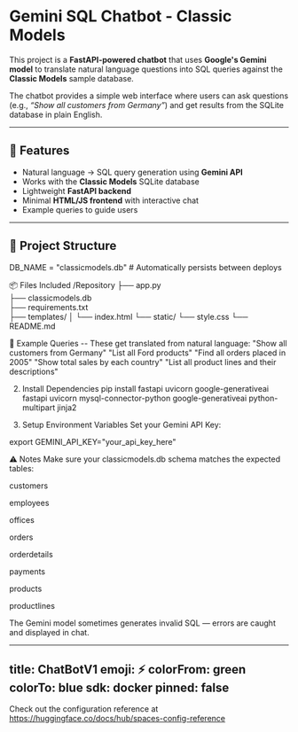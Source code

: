 # Gemini SQL Chatbot - Classic Models

This project is a **FastAPI-powered chatbot** that uses **Google's Gemini model** to translate natural language questions into SQL queries against the **Classic Models** sample database.  

The chatbot provides a simple web interface where users can ask questions (e.g., *“Show all customers from Germany”*) and get results from the SQLite database in plain English.

---

## 🚀 Features
- Natural language → SQL query generation using **Gemini API**
- Works with the **Classic Models** SQLite database
- Lightweight **FastAPI backend**
- Minimal **HTML/JS frontend** with interactive chat
- Example queries to guide users

---

## 📂 Project Structure


DB_NAME = "classicmodels.db"  # Automatically persists between deploys

📦 Files Included
/Repository
├── app.py               
├── classicmodels.db     
├── requirements.txt  
├── templates/
│   └── index.html
└── static/
    └── style.css
└── README.md            

🌟 Example Queries
-- These get translated from natural language:
"Show all customers from Germany"
"List all Ford products"
"Find all orders placed in 2005"
"Show total sales by each country"
"List all product lines and their descriptions"
   


2. Install Dependencies
   pip install fastapi uvicorn google-generativeai fastapi uvicorn mysql-connector-python google-generativeai python-multipart jinja2

3. Setup Environment Variables
Set your Gemini API Key:

export GEMINI_API_KEY="your_api_key_here"



⚠️ Notes
Make sure your classicmodels.db schema matches the expected tables:

customers

employees

offices

orders

orderdetails

payments

products

productlines

The Gemini model sometimes generates invalid SQL — errors are caught and displayed in chat.




























---
title: ChatBotV1
emoji: ⚡
colorFrom: green
colorTo: blue
sdk: docker
pinned: false
---

Check out the configuration reference at https://huggingface.co/docs/hub/spaces-config-reference
